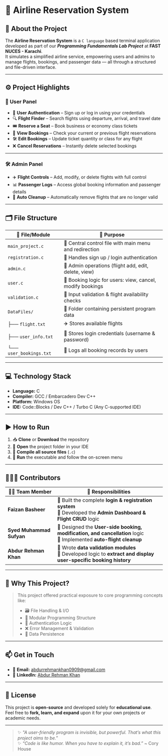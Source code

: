 # 🛫 **Airline Reservation System**  

## 📘 **About the Project**
The **Airline Reservation System** is a `C language` based terminal application developed as part of our ***Programming Fundamentals Lab Project*** at **FAST NUCES - Karachi**.  
It simulates a simplified airline service, empowering users and admins to manage flights, bookings, and passenger data — all through a structured and file-driven interface.

---

## ⚙️ **Project Highlights**

### 👤 **User Panel**
- 🔐 **User Authentication** – Sign up or log in using your credentials  
- 🔍 **Flight Finder** – Search flights using departure, arrival, and travel date  
- 🎟️ **Reserve a Seat** – Book business or economy class tickets  
- 📄 **View Bookings** – Check your current or previous flight reservations  
- 🛠️ **Edit Bookings** – Update ticket quantity or class for any flight  
- ❌ **Cancel Reservations** – Instantly delete selected bookings

---

### 🛠️ **Admin Panel**
- ✈️ **Flight Controls** – Add, modify, or delete flights with full control  
- 📊 **Passenger Logs** – Access global booking information and passenger details  
- 🧹 **Auto Cleanup** – Automatically remove flights that are no longer valid

---

## 🗂 **File Structure**

| 📄 **File/Module**       | 🧠 **Purpose**                                                                 |
|--------------------------|--------------------------------------------------------------------------------|
| `main_project.c`         | 🧭 Central control file with main menu and redirection                         |
| `registration.c`         | 👤 Handles sign up / login authentication                                       |
| `admin.c`                | 🛫 Admin operations (flight add, edit, delete, view)                           |
| `user.c`                 | 🎫 Booking logic for users: view, cancel, modify bookings                      |
| `validation.c`           | 🧾 Input validation & flight availability checks                               |
| `DataFiles/`             | 📁 Folder containing persistent program data                                   |
| ├── `flight.txt`         | ✈️ Stores available flights                                                     |
| ├── `user_info.txt`      | 👥 Stores login credentials (username & password)                              |
| └── `user_bookings.txt`  | 🧳 Logs all booking records by users                                           |

---

## 💻 **Technology Stack**

- **Language:** C  
- **Compiler:** GCC / Embarcadero Dev C++  
- **Platform:** Windows OS  
- **IDE:** Code::Blocks / Dev C++ / Turbo C (Any C-supported IDE)  

---

## ▶️ **How to Run**

1. 📥 **Clone** or **Download** the repository  
2. 📂 **Open** the project folder in your IDE  
3. 🔧 **Compile all source files** (`.c`)  
4. 🏃 **Run** the executable and follow the on-screen menu

---

## 🧑‍🤝‍🧑 **Contributors**

| 👨‍💻 **Team Member**        | 🧠 **Responsibilities**                                                                                   |
|----------------------------|------------------------------------------------------------------------------------------------------------|
| **Faizan Basheer**         | 🔸 Built the complete **login & registration system** <br> 🔸 Developed the **Admin Dashboard & Flight CRUD** logic |
| **Syed Muhammad Sufyan**   | 🔸 Designed the **User-side booking, modification, and cancellation** logic <br> 🔸 Implemented **auto-flight cleanup** |
| **Abdur Rehman Khan**      | 🔸 Wrote **data validation modules** <br> 🔸 Developed logic to **extract and display user-specific booking history** |

---

## 🎯 **Why This Project?**

> This project offered practical exposure to core programming concepts like:
> - 🗃️ File Handling & I/O  
> - 🧩 Modular Programming Structure  
> - 🔐 Authentication Logic  
> - ❌ Error Management & Validation  
> - 📂 Data Persistence  

---

## 📫 **Get in Touch**

- 📧 **Email:** [abdurrehmankhan0909@gmail.com](mailto:abdurrehmankhan0909@gmail.com)  
- 🔗 **LinkedIn:** [Abdur Rehman Khan](https://www.linkedin.com/in/abdur-rehman-khan-999198320)

---

## 📜 **License**

This project is **open-source** and developed solely for **educational use**.  
Feel free to **fork, learn, and expand** upon it for your own projects or academic needs.

---

> ✨ *"A user-friendly program is invisible, but powerful. That’s what this project aims to be."*  
> ✨ *“Code is like humor. When you have to explain it, it’s bad.”*  ~ Cory House
